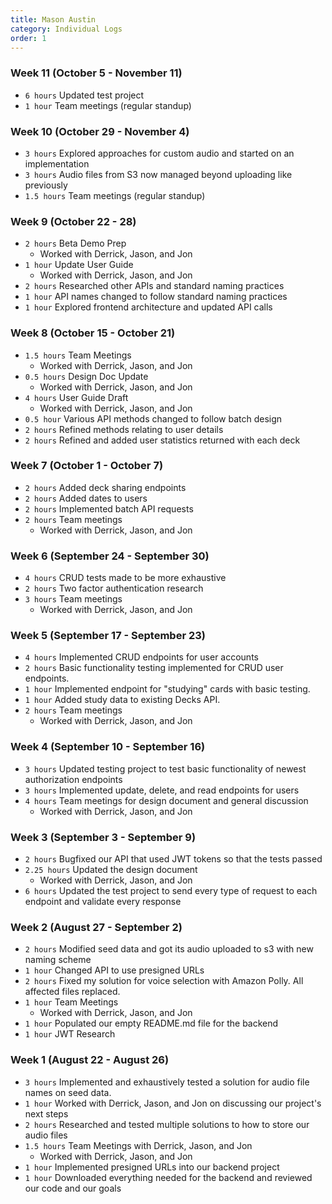 ```yaml
---
title: Mason Austin
category: Individual Logs
order: 1
---
```



### Week 11 (October 5 - November 11)
  - `6 hours` Updated test project
  - `1 hour` Team meetings (regular standup)

### Week 10 (October 29 - November 4)
  - `3 hours` Explored approaches for custom audio and started on an implementation
  - `3 hours` Audio files from S3 now managed beyond uploading like previously
  - `1.5 hours` Team meetings (regular standup)

### Week 9 (October 22 - 28)
  - `2 hours` Beta Demo Prep
    - Worked with Derrick, Jason, and Jon
  - `1 hour` Update User Guide
    - Worked with Derrick, Jason, and Jon
  - `2 hours` Researched other APIs and standard naming practices
  - `1 hour` API names changed to follow standard naming practices
  - `1 hour` Explored frontend architecture and updated API calls

### Week 8 (October 15 - October 21)

- `1.5 hours` Team Meetings
    - Worked with Derrick, Jason, and Jon
- `0.5 hours` Design Doc Update
    - Worked with Derrick, Jason, and Jon
- `4 hours` User Guide Draft
    - Worked with Derrick, Jason, and Jon
- `0.5 hour` Various API methods changed to follow batch design
- `2 hours` Refined methods relating to user details 
- `2 hours` Refined and added user statistics returned with each deck

### Week 7 (October 1 - October 7)
  - `2 hours` Added deck sharing endpoints
  - `2 hours` Added dates to users
  - `2 hours` Implemented batch API requests
  - `2 hours` Team meetings
    - Worked with Derrick, Jason, and Jon

### Week 6 (September 24 - September 30)
  - `4 hours` CRUD tests made to be more exhaustive
  - `2 hours` Two factor authentication research
  - `3 hours` Team meetings
    - Worked with Derrick, Jason, and Jon

### Week 5 (September 17 - September 23)
  - `4 hours` Implemented CRUD endpoints for user accounts
  - `2 hours` Basic functionality testing implemented for CRUD user endpoints.
  - `1 hour` Implemented endpoint for "studying" cards with basic testing.
  - `1 hour` Added study data to existing Decks API. 
  - `2 hours` Team meetings
    - Worked with Derrick, Jason, and Jon

### Week 4 (September 10 - September 16)
  - `3 hours` Updated testing project to test basic functionality of newest authorization endpoints
  - `3 hours` Implemented update, delete, and read endpoints for users
  - `4 hours` Team meetings for design document and general discussion
    - Worked with Derrick, Jason, and Jon

### Week 3 (September 3 - September 9)
  - `2 hours` Bugfixed our API that used JWT tokens so that the tests passed
  - `2.25 hours` Updated the design document
    - Worked with Derrick, Jason, and Jon
  - `6 hours` Updated the test project to send every type of request to each endpoint and validate every response

### Week 2 (August 27 - September 2)
  - `2 hours` Modified seed data and got its audio uploaded to s3 with new naming scheme
  - `1 hour` Changed API to use presigned URLs
  - `2 hours` Fixed my solution for voice selection with Amazon Polly. All affected files replaced.
  - `1 hour` Team Meetings
    - Worked with Derrick, Jason, and Jon
  - `1 hour` Populated our empty README.md file for the backend
  - `1 hour` JWT Research

### Week 1 (August 22 - August 26)
  - `3 hours` Implemented and exhaustively tested a solution for audio file names on seed data.
  - `1 hour` Worked with Derrick, Jason, and Jon on discussing our project's next steps
  - `2 hours` Researched and tested multiple solutions to how to store our audio files
  - `1.5 hours` Team Meetings with Derrick, Jason, and Jon
    - Worked with Derrick, Jason, and Jon
  - `1 hour` Implemented presigned URLs into our backend project
  - `1 hour` Downloaded everything needed for the backend and reviewed our code and our goals
